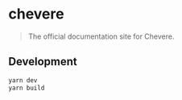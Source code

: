 # chevere

> The official documentation site for Chevere. 

## Development

```bash
yarn dev
yarn build
```

